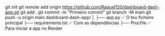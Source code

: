 git init
git remote add origin https://github.com/Raquel120/dashboard-dash-app.git
git add .
git commit -m "Primeiro commit"
git branch -M main
git push -u origin main
dashboard-dash-app/
│
├── app.py                 ✅ O teu ficheiro principal
├── requirements.txt       ✅ Com as dependências
├── Procfile               ✅ Para iniciar a app no Render

